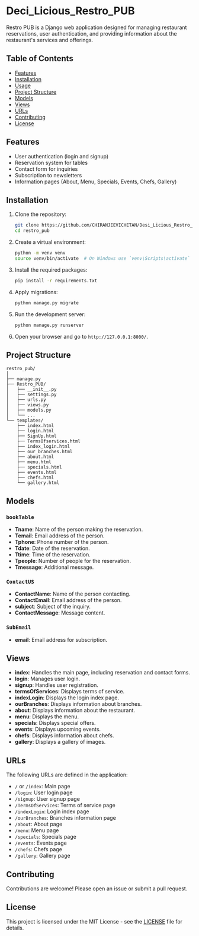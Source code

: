 # Deci_Licious_Restro_PUB

Restro PUB is a Django web application designed for managing restaurant reservations, user authentication, and providing information about the restaurant's services and offerings.

## Table of Contents

- [Features](#features)
- [Installation](#installation)
- [Usage](#usage)
- [Project Structure](#project-structure)
- [Models](#models)
- [Views](#views)
- [URLs](#urls)
- [Contributing](#contributing)
- [License](#license)

## Features

- User authentication (login and signup)
- Reservation system for tables
- Contact form for inquiries
- Subscription to newsletters
- Information pages (About, Menu, Specials, Events, Chefs, Gallery)

## Installation

1. Clone the repository:

   ```bash
   git clone https://github.com/CHIRANJEEVICHETAN/Desi_Licious_Restro_PUB
   cd restro_pub
   ```

2. Create a virtual environment:

   ```bash
   python -m venv venv
   source venv/bin/activate  # On Windows use `venv\Scripts\activate`
   ```

3. Install the required packages:

   ```bash
   pip install -r requirements.txt
   ```

4. Apply migrations:

   ```bash
   python manage.py migrate
   ```

5. Run the development server:

   ```bash
   python manage.py runserver
   ```

6. Open your browser and go to `http://127.0.0.1:8000/`.

## Project Structure

```
restro_pub/
│
├── manage.py
├── Restro_PUB/
│   ├── __init__.py
│   ├── settings.py
│   ├── urls.py
│   ├── views.py
│   ├── models.py
│   └── ...
└── templates/
    ├── index.html
    ├── login.html
    ├── SignUp.html
    ├── TermsOfservices.html
    ├── index_login.html
    ├── our_branches.html
    ├── about.html
    ├── menu.html
    ├── specials.html
    ├── events.html
    ├── chefs.html
    └── gallery.html
```

## Models

### `bookTable`

- **Tname**: Name of the person making the reservation.
- **Temail**: Email address of the person.
- **Tphone**: Phone number of the person.
- **Tdate**: Date of the reservation.
- **Ttime**: Time of the reservation.
- **Tpeople**: Number of people for the reservation.
- **Tmessage**: Additional message.

### `ContactUS`

- **ContactName**: Name of the person contacting.
- **ContactEmail**: Email address of the person.
- **subject**: Subject of the inquiry.
- **ContactMessage**: Message content.

### `SubEmail`

- **email**: Email address for subscription.

## Views

- **index**: Handles the main page, including reservation and contact forms.
- **login**: Manages user login.
- **signup**: Handles user registration.
- **termsOfServices**: Displays terms of service.
- **indexLogin**: Displays the login index page.
- **ourBranches**: Displays information about branches.
- **about**: Displays information about the restaurant.
- **menu**: Displays the menu.
- **specials**: Displays special offers.
- **events**: Displays upcoming events.
- **chefs**: Displays information about chefs.
- **gallery**: Displays a gallery of images.

## URLs

The following URLs are defined in the application:

- `/` or `/index`: Main page
- `/login`: User login page
- `/signup`: User signup page
- `/TermsOfServices`: Terms of service page
- `/indexLogin`: Login index page
- `/ourBranches`: Branches information page
- `/about`: About page
- `/menu`: Menu page
- `/specials`: Specials page
- `/events`: Events page
- `/chefs`: Chefs page
- `/gallery`: Gallery page

## Contributing

Contributions are welcome! Please open an issue or submit a pull request.

## License

This project is licensed under the MIT License - see the [LICENSE](LICENSE) file for details.
